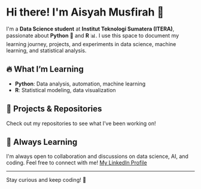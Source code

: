 # Hi there! I'm Aisyah Musfirah 👋

I'm a **Data Science student** at **Institut Teknologi Sumatera (ITERA)**, passionate about **Python** 🐍 and **R** 📊. I use this space to document my learning journey, projects, and experiments in data science, machine learning, and statistical analysis.  

## 🔥 What I’m Learning  
- **Python**: Data analysis, automation, machine learning  
- **R**: Statistical modeling, data visualization  

## 🚀 Projects & Repositories  
Check out my repositories to see what I’ve been working on!  

## 🌱 Always Learning  
I'm always open to collaboration and discussions on data science, AI, and coding. Feel free to connect with me!  [My LinkedIn Profile](https://www.linkedin.com/in/aisyah-musfirah)  

---
Stay curious and keep coding! 🚀
